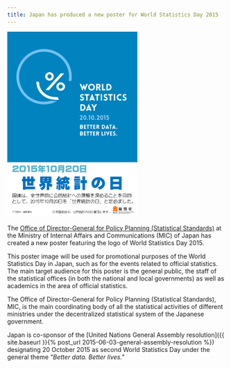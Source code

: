 ```yaml
---
title: Japan has produced a new poster for World Statistics Day 2015
---
```


<img src="/images/japanese-wsd-poster2.jpg" alt="World Statistics Day poster" style="width:300px"><br><br>The <a href="http://www.soumu.go.jp/english/dgpp_ss/index.htm" target="_blank">Office of Director-General for Policy Planning (Statistical Standards)</a> at the Ministry of Internal Affairs and Communications (MIC) of Japan has created a new poster featuring the logo of World Statistics Day 2015.

This poster image will be used for promotional purposes of the World Statistics Day in Japan, such as for the events related to official statistics. The main target audience for this poster is the general public, the staff of the statistical offices (in both the national and local governments) as well as  academics in the area  of official statistics.

The Office of Director-General for Policy Planning (Statistical Standards), MIC, is the main coordinating body of all the statistical activities of different ministries under the decentralized statistical system of the Japanese government.

Japan is co-sponsor of the [United Nations General Assembly resolution]({{ site.baseurl }}{% post_url 2015-06-03-general-assembly-resolution %}) designating 20 October 2015 as second World Statistics Day under the general theme *"Better data. Better lives."*
